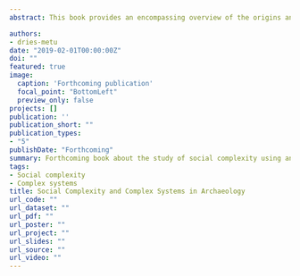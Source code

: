 ```yaml
---
abstract: This book provides an encompassing overview of the origins and development of social complexity and its future as a core concept for studying the past. The book offers a wide-ranging conceptual perspective on the role of social complexity in human societies, its origins, development and loss in societal complexity trajectories on multiple temporal and spatial scales. The core of the book is formed by an extensive theoretical and conceptual model of complexity dynamics. This model offers a concise set of prepositions from which a powerful theoretical framework is constructed that provides an encompassing view on the role and functionality of social complexity in human societies in the past. The book offers an in-depth perspective on the study of social complexity in archaeology, however, the approach is inherently transdisciplinary in nature as it integrates approaches derived from complex systems thinking, archaeological theory, social practice theory, and sustainability and resilience science. The theoretical part is supplemented with a practical application of the model onto specific examples of long-term complexity trajectories in archaeological case studies. The objective of the book is to provide a discipline-wide resource relevant for researchers and students across the field of archaeology, as well as to transcend disciplinary boundaries in its approach and appeal. In order to obtain this intended general utility, the topic is presented in a clear form as to be accessible for researchers as well as undergraduate and graduate students.

authors:
- dries-metu
date: "2019-02-01T00:00:00Z"
doi: ""
featured: true
image:
  caption: 'Forthcoming publication'
  focal_point: "BottomLeft"
  preview_only: false
projects: []
publication: ''
publication_short: ""
publication_types:
- "5"
publishDate: "Forthcoming"
summary: Forthcoming book about the study of social complexity using an approach built on complex systems thinking.
tags:
- Social complexity
- Complex systems
title: Social Complexity and Complex Systems in Archaeology
url_code: ""
url_dataset: ""
url_pdf: ""
url_poster: ""
url_project: ""
url_slides: ""
url_source: ""
url_video: ""
---
```

